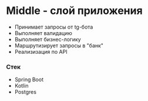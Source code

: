 

# Middle - слой приложения

- Принимает запросы от tg-бота
- Выполняет валидацию 
- Выполняет бизнес-логику
- Маршрутизирует запросы в "банк"
- Реализизация по API


### Стек

- Spring Boot 
- Kotlin
- Postgres 


